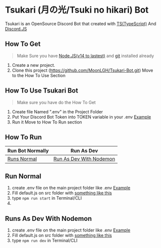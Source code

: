 # Tsukari (月の光/Tsuki no hikari) Bot
Tsukari is an OpenSource Discord Bot that created with [TS(TypeScript)](https://www.typescriptlang.org/) And [Discord.JS](https://discord.js.org/)

## How To Get
> Make Sure you have [Node.JS(v14 to lastest)](https://nodejs.dev) and [git](https://git-scm.com/) installed already
1.  Create a new project.
2.  Clone this project (https://github.com/MoonLGH/Tsukari-Bot.git)
Move to the How To Use Section

## How To Use Tsukari Bot
> Make sure you have do the How To Get
 1. Create file Named ".env" in the Project Folder
 2. Put Your Discord Bot Token into TOKEN variable in your .env [Example](https://github.com/MoonLGH/Tsukari-Bot/blob/main/examples/.env.example)
 3. Run it
Move to How To Run section

## How To Run
|Run Bot Normally|Run As Dev|
|--|--|
|[Runs Normal](https://github.com/MoonLGH/Tsukari-Bot/blob/main/README.md#run-normal)| [Run As Dev With Nodemon](https://github.com/MoonLGH/Tsukari-Bot/blob/main/README.md#runs-as-dev-with-nodemon) |

## Run Normal

 1. create .env file on the main project folder like .env [Example](https://github.com/MoonLGH/Tsukari-Bot/blob/main/examples/.env.example)
 2. Fill default.js on src folder with [something like this](https://github.com/MoonLGH/Tsukari-Bot/blob/main/examples/default.js)
 3. type `npm run start` in Terminal/CLI
 4. 
## Runs As Dev With Nodemon
 1. create .env file on the main project folder like .env [Example](https://github.com/MoonLGH/Tsukari-Bot/blob/main/examples/.dev.env.example)
 2. Fill default.js on src folder with [something like this](https://github.com/MoonLGH/Tsukari-Bot/blob/main/examples/default.js)
 3. type `npm run dev` in Terminal/CLI
